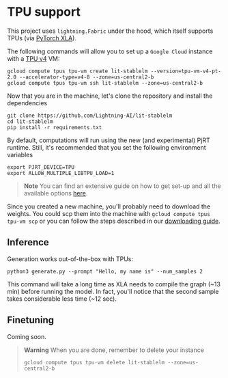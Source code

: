 # TPU support

This project uses `lightning.Fabric` under the hood, which itself supports TPUs (via [PyTorch XLA](https://github.com/pytorch/xla)).

The following commands will allow you to set up a `Google Cloud` instance with a [TPU v4](https://cloud.google.com/tpu/docs/system-architecture-tpu-vm) VM:

```shell
gcloud compute tpus tpu-vm create lit-stablelm --version=tpu-vm-v4-pt-2.0 --accelerator-type=v4-8 --zone=us-central2-b
gcloud compute tpus tpu-vm ssh lit-stablelm --zone=us-central2-b
```

Now that you are in the machine, let's clone the repository and install the dependencies

```shell
git clone https://github.com/Lightning-AI/lit-stablelm
cd lit-stablelm
pip install -r requirements.txt
```

By default, computations will run using the new (and experimental) PjRT runtime. Still, it's recommended that you set the following environment variables

```shell
export PJRT_DEVICE=TPU
export ALLOW_MULTIPLE_LIBTPU_LOAD=1
```

> **Note**
> You can find an extensive guide on how to get set-up and all the available options [here](https://cloud.google.com/tpu/docs/v4-users-guide).

Since you created a new machine, you'll probably need to download the weights. You could scp them into the machine with `gcloud compute tpus tpu-vm scp` or you can follow the steps described in our [downloading guide](download_stablelm.md).

## Inference

Generation works out-of-the-box with TPUs:

```shell
python3 generate.py --prompt "Hello, my name is" --num_samples 2
```

This command will take a long time as XLA needs to compile the graph (~13 min) before running the model.
In fact, you'll notice that the second sample takes considerable less time (~12 sec).

## Finetuning

Coming soon.

> **Warning**
> When you are done, remember to delete your instance 
> ```shell
> gcloud compute tpus tpu-vm delete lit-stablelm --zone=us-central2-b
> ```
